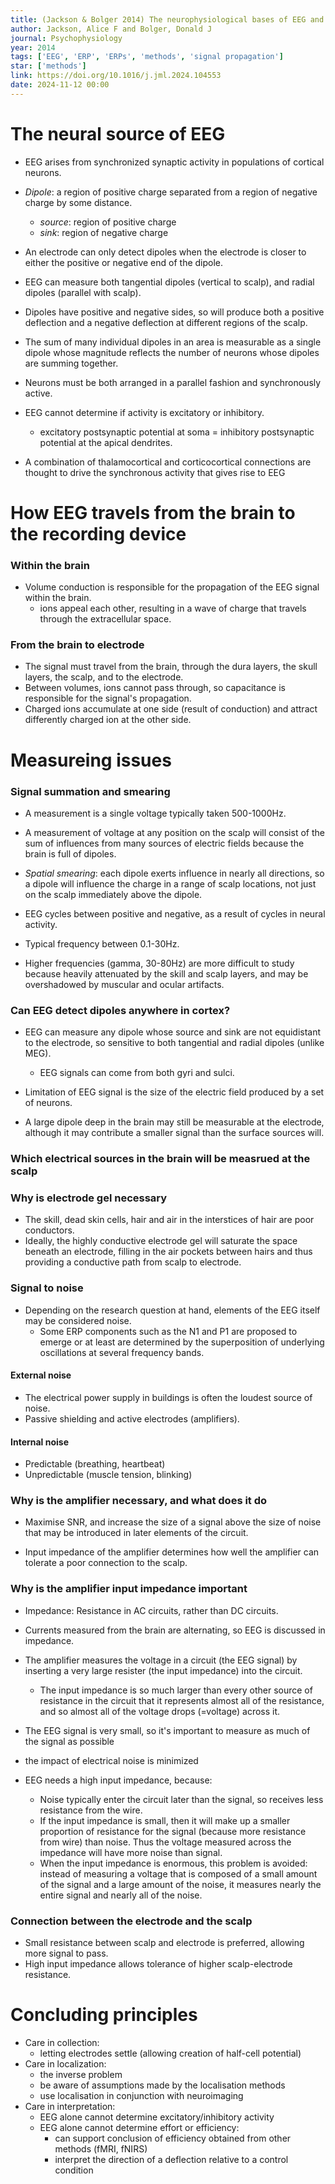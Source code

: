 ```yaml
---
title: (Jackson & Bolger 2014) The neurophysiological bases of EEG and EEG measurement - A review for the rest of us
author: Jackson, Alice F and Bolger, Donald J
journal: Psychophysiology
year: 2014
tags: ['EEG', 'ERP', 'ERPs', 'methods', 'signal propagation']
star: ['methods']
link: https://doi.org/10.1016/j.jml.2024.104553
date: 2024-11-12 00:00
---
```


# The neural source of EEG

- EEG arises from synchronized synaptic activity in populations of cortical neurons.
- *Dipole*: a region of positive charge separated from a region of negative charge by some distance.
    - *source*: region of positive charge
    - *sink*: region of negative charge
- An electrode can only detect dipoles when the electrode is closer to either the positive or negative end of the dipole. 
- EEG can measure both tangential dipoles (vertical to scalp), and radial dipoles (parallel with scalp).
- Dipoles have positive and negative sides, so will produce both a positive deflection and a negative deflection at different regions of the scalp. 

- The sum of many individual dipoles in an area is measurable as a single dipole whose magnitude reflects the number of neurons whose dipoles are summing together. 
- Neurons must be both arranged in a parallel fashion and synchronously active. 

- EEG cannot determine if activity is excitatory or inhibitory.
    - excitatory postsynaptic potential at soma = inhibitory postsynaptic potential at the apical dendrites.

- A combination of thalamocortical and corticocortical connections are thought to drive the synchronous activity that gives rise to EEG

# How EEG travels from the brain to the recording device

### Within the brain

- Volume conduction is responsible for the propagation of the EEG signal within the brain. 
    - ions appeal each other, resulting in a wave of charge that travels through the extracellular space.

### From the brain to electrode

- The signal must travel from the brain, through the dura layers, the skull layers, the scalp, and to the electrode. 
- Between volumes, ions cannot pass through, so capacitance is responsible for the signal's propagation.
- Charged ions accumulate at one side (result of conduction) and attract differently charged ion at the other side. 

# Measureing issues

### Signal summation and smearing

- A measurement is a single voltage typically taken 500-1000Hz.
- A measurement of voltage at any position on the scalp will consist of the sum of influences from many sources of electric fields because the brain is full of dipoles.
- *Spatial smearing*: each dipole exerts influence in nearly all directions, so a dipole will influence the charge in a range of scalp locations, not just on the scalp immediately above the dipole. 

- EEG cycles between positive and negative, as a result of cycles in neural activity. 
- Typical frequency between 0.1-30Hz. 
- Higher frequencies (gamma, 30-80Hz) are more difficult to study because heavily attenuated by the skill and scalp layers, and may be overshadowed by muscular and ocular artifacts. 

### Can EEG detect dipoles anywhere in cortex?

- EEG can measure any dipole whose source and sink are not equidistant to the electrode, so sensitive to both tangential and radial dipoles (unlike MEG).
    - EEG signals can come from both gyri and sulci. 

- Limitation of EEG signal is the size of the electric field produced by a set of neurons. 
- A large dipole deep in the brain may still be measurable at the electrode, although it may contribute a smaller signal than the surface sources will. 

### Which electrical sources in the brain will be measrued at the scalp

### Why is electrode gel necessary

- The skill, dead skin cells, hair and air in the interstices of hair are poor conductors. 
- Ideally, the highly conductive electrode gel will saturate the space beneath an electrode, filling in the air pockets between hairs and thus providing a conductive path from scalp to electrode. 

### Signal to noise

- Depending on the research question at hand, elements of the EEG itself may be considered noise.
    - Some ERP components such as the N1 and P1 are proposed to emerge or at least are determined by the superposition of underlying oscillations at several frequency bands. 

#### External noise

- The electrical power supply in buildings is often the loudest source of noise.
- Passive shielding and active electrodes (amplifiers).

#### Internal noise

- Predictable (breathing, heartbeat)
- Unpredictable (muscle tension, blinking)

### Why is the amplifier necessary, and what does it do

- Maximise SNR, and increase the size of a signal above the size of noise that may be introduced in later elements of the circuit. 

- Input impedance of the amplifier determines how well the amplifier can tolerate a poor connection to the scalp. 

### Why is the amplifier input impedance important

- Impedance: Resistance in AC circuits, rather than DC circuits. 
- Currents measured from the brain are alternating, so EEG is discussed in impedance.

- The amplifier measures the voltage in a circuit (the EEG signal) by inserting a very large resister (the input impedance) into the circuit. 
    - The input impedance is so much larger than every other source of resistance in the circuit that it represents almost all of the resistance, and so almost all of the voltage drops (=voltage) across it. 
- The EEG signal is very small, so it's important to measure as much of the signal as possible
- the impact of electrical noise is minimized

- EEG needs a high input impedance, because:
    - Noise typically enter the circuit later than the signal, so receives less resistance from the wire.
    - If the input impedance is small, then it will make up a smaller proportion of resistance for the signal (because more resistance from wire) than noise. Thus the voltage measured across the impedance will have more noise than signal.
    - When the input impedance is enormous, this problem is avoided: instead of measuring a voltage that is composed of a small amount of the signal and a large amount of the noise, it measures nearly the entire signal and nearly all of the noise. 

### Connection between the electrode and the scalp

- Small resistance between scalp and electrode is preferred, allowing more signal to pass. 
- High input impedance allows tolerance of higher scalp-electrode resistance. 

# Concluding principles

- Care in collection:
    - letting electrodes settle (allowing creation of half-cell potential)
- Care in localization:
    - the inverse problem
    - be aware of assumptions made by the localisation methods
    - use localisation in conjunction with neuroimaging
- Care in interpretation:
    - EEG alone cannot determine excitatory/inhibitory activity
    - EEG alone cannot determine effort or efficiency:
        - can support conclusion of efficiency obtained from other methods (fMRI, fNIRS)
        - interpret the direction of a deflection relative to a control condition